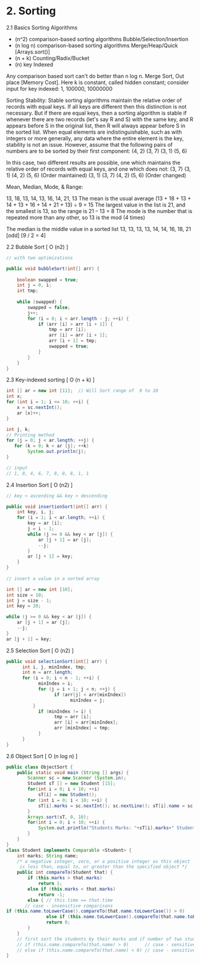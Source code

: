 # 2. Sorting
2.1 Basics
Sorting Algorithms
+ (n^2) comparison-based sorting algorithms Bubble/Selection/Insertion
+ (n log n) comparison-based sorting algorithms Merge/Heap/Quick [Arrays.sort()] 
+ (n + k) Counting/Radix/Bucket
+ (n) key Indexed 

Any comparison based sort can't do better than n log n. Merge Sort, Out place [Memory Cost]. Here k is constant, called hidden constant; consider input for key indexed: 1, 100000, 10000000

Sorting Stability: Stable sorting algorithms maintain the relative order of records with equal keys. If all keys are different then this distinction is not necessary. But if there are equal keys, then a sorting algorithm is stable if whenever there are two records (let's say R and S) with the same key, and R appears before S in the original list, then R will always appear before S in the sorted list. When equal elements are indistinguishable, such as with integers or more generally, any data where the entire element is the key, stability is not an issue. However, assume that the following pairs of numbers are to be sorted by their first component:
(4, 2)  (3, 7)  (3, 1)  (5, 6)

In this case, two different results are possible, one which maintains the relative order of records with equal keys, and one which does not:
(3, 7)  (3, 1)  (4, 2)  (5, 6)   (Order maintained)
(3, 1)  (3, 7)  (4, 2)  (5, 6)   (Order changed)   

Mean, Median, Mode, & Range:

13, 18, 13, 14, 13, 16, 14, 21, 13 
The mean is the usual average 
(13 + 18 + 13 + 14 + 13 + 16 + 14 + 21 + 13) ÷ 9 = 15 
The largest value in the list is 21, and the smallest is 13, so the range is 21 – 13 = 8
The mode is the number that is repeated more than any other, so 13 is the mod (4 times)

The median is the middle value in a sorted list
13, 13, 13, 13, 14, 14, 16, 18, 21 [odd] [9 / 2 = 4]


2.2 Bubble Sort [ O (n2) ]

```java
// with two optimizations

public void bubbleSort(int[] arr) {
    
    boolean swapped = true;
    int j = 0, i;
    int tmp;
    
    while (swapped) {
        swapped = false;
        j++;
        for (i = 0; i < arr.length - j; ++i) {
            if (arr [i] > arr [i + 1]) {
                tmp = arr [i];
                arr [i] = arr [i + 1];
                arr [i + 1] = tmp;
                swapped = true;
            }
        }                
    }
}
```

2.3 Key-indexed sorting [ O (n + k) ]

```java
int [] ar = new int [11];  // Will Sort range of  0 to 10
int x;
for (int i = 1; i <= 10; ++i) {
	x = sc.nextInt();
	ar [x]++; 
}

int j, k;
// Printing method  
for (j = 0; j < ar.length; ++j) { 
   for (k = 0; k < ar [j]; ++k)
		System.out.println(j);
}

// input 
// 1, 0, 4, 6, 7, 8, 0, 8, 1, 1
```
2.4 Insertion Sort [ O (n2) ]

```java
// key < ascending && key > descending

public void insertionSort(int[] arr) {
	int key, i, j;
	for (i = 1; i < ar.length; ++i) {
		key = ar [i];
		j = i - 1;
		while (j >= 0 && key < ar [j]) { 
			ar [j + 1] = ar [j];
			--j;
		}
		ar [j + 1] = key;
	}
}
 
// insert a value in a sorted array

int [] ar = new int [10];
int size = 10;
int j = size - 1;
int key = 20;

while (j >= 0 && key < ar [j]) {
    ar [j + 1] = ar [j];
    --j;
}
ar [j + 1] = key;

```
2.5 Selection Sort [ O (n2) ]

```java
public void selectionSort(int[] arr) { 
      int i, j, minIndex, tmp; 
      int n = arr.length; 
      for (i = 0; i < n - 1; ++i) { 
            minIndex = i; 
            for (j = i + 1; j < n; ++j) {
                  if (arr[j] < arr[minIndex]) 
                        minIndex = j; 
		  }
            if (minIndex != i) { 
                  tmp = arr [i]; 
                  arr [i] = arr[minIndex]; 
                  arr [minIndex] = tmp; 
            } 
      } 
}
```

2.6 Object Sort [ O (n log n) ]

```java
public class ObjectSort {
    public static void main (String [] args) {
        Scanner sc = new Scanner (System.in);
        Student sT [] = new Student [15];
        for(int i = 0; i < 10; ++i)
            sT[i] = new Student();
        for (int i = 0; i < 10; ++i) {
            sT[i].marks = sc.nextInt(); sc.nextLine(); sT[i].name = sc.nextLine();
        }
        Arrays.sort(sT, 0, 10);
        for(int i = 0; i < 10; ++i) {
            System.out.println("Students Marks: "+sT[i].marks+" Students Name: "+sT[i].name); 
        }
    }
}
class Student implements Comparable <Student> {
    int marks; String name;
    /* a negative integer, zero, or a positive integer as this object 
     is less than, equal to, or greater than the specified object */
    public int compareTo(Student that) {
        if (this.marks > that.marks)  
            return 1;
        else if (this.marks < that.marks) 
            return -1;
        else { // this.time == that.time
       // case - insensitive comparisons
if (this.name.toLowerCase().compareTo(that.name.toLowerCase()) > 0)                  return 1 ;
               else if (this.name.toLowerCase().compareTo(that.name.toLowerCase()) < 0)                      return -1; 
               return 0;
        } 
    }
    // first sort the students by their marks and if number of two students are same then sort by their name in lexicographically order 
    // if (this.name.compareTo(that.name) > 0)      // case - sensitive comparisons
    // else if (this.name.compareTo(that.name) < 0) // case - sensitive comparisons 
}
```
